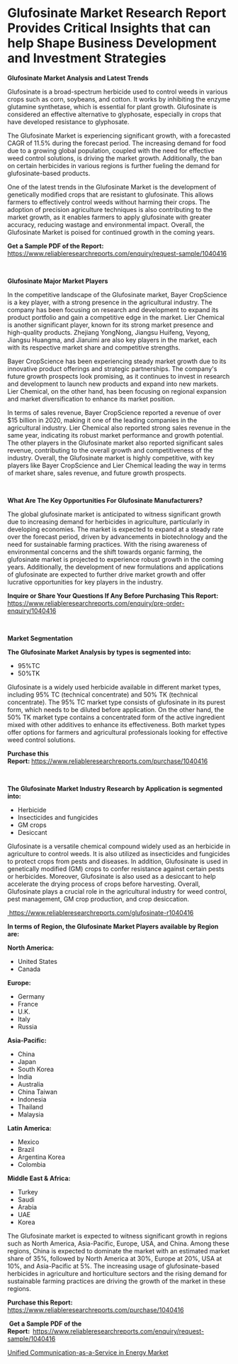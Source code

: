 <p><h1>Glufosinate Market Research Report Provides Critical Insights that can help Shape Business Development and Investment Strategies</h1></p><p><strong>Glufosinate Market Analysis and Latest Trends</strong></p>
<p><p>Glufosinate is a broad-spectrum herbicide used to control weeds in various crops such as corn, soybeans, and cotton. It works by inhibiting the enzyme glutamine synthetase, which is essential for plant growth. Glufosinate is considered an effective alternative to glyphosate, especially in crops that have developed resistance to glyphosate.</p><p>The Glufosinate Market is experiencing significant growth, with a forecasted CAGR of 11.5% during the forecast period. The increasing demand for food due to a growing global population, coupled with the need for effective weed control solutions, is driving the market growth. Additionally, the ban on certain herbicides in various regions is further fueling the demand for glufosinate-based products.</p><p>One of the latest trends in the Glufosinate Market is the development of genetically modified crops that are resistant to glufosinate. This allows farmers to effectively control weeds without harming their crops. The adoption of precision agriculture techniques is also contributing to the market growth, as it enables farmers to apply glufosinate with greater accuracy, reducing wastage and environmental impact. Overall, the Glufosinate Market is poised for continued growth in the coming years.</p></p>
<p><strong>Get a Sample PDF of the Report:&nbsp;</strong> <a href="https://www.reliableresearchreports.com/enquiry/request-sample/1040416">https://www.reliableresearchreports.com/enquiry/request-sample/1040416</a></p>
<p>&nbsp;</p>
<p><strong>Glufosinate Major Market Players</strong></p>
<p><p>In the competitive landscape of the Glufosinate market, Bayer CropScience is a key player, with a strong presence in the agricultural industry. The company has been focusing on research and development to expand its product portfolio and gain a competitive edge in the market. Lier Chemical is another significant player, known for its strong market presence and high-quality products. Zhejiang YongNong, Jiangsu Huifeng, Veyong, Jiangsu Huangma, and Jiaruimi are also key players in the market, each with its respective market share and competitive strengths.</p><p>Bayer CropScience has been experiencing steady market growth due to its innovative product offerings and strategic partnerships. The company's future growth prospects look promising, as it continues to invest in research and development to launch new products and expand into new markets. Lier Chemical, on the other hand, has been focusing on regional expansion and market diversification to enhance its market position. </p><p>In terms of sales revenue, Bayer CropScience reported a revenue of over $15 billion in 2020, making it one of the leading companies in the agricultural industry. Lier Chemical also reported strong sales revenue in the same year, indicating its robust market performance and growth potential. The other players in the Glufosinate market also reported significant sales revenue, contributing to the overall growth and competitiveness of the industry. Overall, the Glufosinate market is highly competitive, with key players like Bayer CropScience and Lier Chemical leading the way in terms of market share, sales revenue, and future growth prospects.</p></p>
<p>&nbsp;</p>
<p><strong>What Are The Key Opportunities For Glufosinate Manufacturers?</strong></p>
<p><p>The global glufosinate market is anticipated to witness significant growth due to increasing demand for herbicides in agriculture, particularly in developing economies. The market is expected to expand at a steady rate over the forecast period, driven by advancements in biotechnology and the need for sustainable farming practices. With the rising awareness of environmental concerns and the shift towards organic farming, the glufosinate market is projected to experience robust growth in the coming years. Additionally, the development of new formulations and applications of glufosinate are expected to further drive market growth and offer lucrative opportunities for key players in the industry.</p></p>
<p><strong>Inquire or Share Your Questions If Any Before Purchasing This Report:</strong> <a href="https://www.reliableresearchreports.com/enquiry/pre-order-enquiry/1040416">https://www.reliableresearchreports.com/enquiry/pre-order-enquiry/1040416</a></p>
<p>&nbsp;</p>
<p><strong>Market Segmentation</strong></p>
<p><strong>The Glufosinate Market Analysis by types is segmented into:</strong></p>
<p><ul><li>95%TC</li><li>50%TK</li></ul></p>
<p><p>Glufosinate is a widely used herbicide available in different market types, including 95% TC (technical concentrate) and 50% TK (technical concentrate). The 95% TC market type consists of glufosinate in its purest form, which needs to be diluted before application. On the other hand, the 50% TK market type contains a concentrated form of the active ingredient mixed with other additives to enhance its effectiveness. Both market types offer options for farmers and agricultural professionals looking for effective weed control solutions.</p></p>
<p><strong>Purchase this Report:&nbsp;</strong><a href="https://www.reliableresearchreports.com/purchase/1040416">https://www.reliableresearchreports.com/purchase/1040416</a></p>
<p>&nbsp;</p>
<p><strong>The Glufosinate Market Industry Research by Application is segmented into:</strong></p>
<p><ul><li>Herbicide</li><li>Insecticides and fungicides</li><li>GM crops</li><li>Desiccant</li></ul></p>
<p><p>Glufosinate is a versatile chemical compound widely used as an herbicide in agriculture to control weeds. It is also utilized as insecticides and fungicides to protect crops from pests and diseases. In addition, Glufosinate is used in genetically modified (GM) crops to confer resistance against certain pests or herbicides. Moreover, Glufosinate is also used as a desiccant to help accelerate the drying process of crops before harvesting. Overall, Glufosinate plays a crucial role in the agricultural industry for weed control, pest management, GM crop production, and crop desiccation.</p></p>
<p><a href="https://www.reliableresearchreports.com/glufosinate-r1040416">&nbsp;https://www.reliableresearchreports.com/glufosinate-r1040416</a></p>
<p><strong>In terms of Region, the Glufosinate Market Players available by Region are:</strong></p>
<p>
    <p> <strong> North America: </strong>
        <ul>
            <li>United States</li>
            <li>Canada</li>
        </ul>
        </p> 
    <p> <strong> Europe: </strong>
        <ul>
            <li>Germany</li>
            <li>France</li>
            <li>U.K.</li>
            <li>Italy</li>
            <li>Russia</li>
        </ul>
        </p> 
    <p> <strong> Asia-Pacific: </strong>
        <ul>
            <li>China</li>
            <li>Japan</li>
            <li>South Korea</li>
            <li>India</li>
            <li>Australia</li>
            <li>China Taiwan</li>
            <li>Indonesia</li>
            <li>Thailand</li>
            <li>Malaysia</li>
        </ul>
        </p> 
    <p> <strong> Latin America: </strong>
        <ul>
            <li>Mexico</li>
            <li>Brazil</li>
            <li>Argentina Korea</li>
            <li>Colombia</li>
        </ul>
        </p> 
    <p> <strong> Middle East & Africa: </strong>
        <ul>
            <li>Turkey</li>
            <li>Saudi</li>
            <li>Arabia</li>
            <li>UAE</li>
            <li>Korea</li>
        </ul>
    </p>
    </p>
<p><p>The Glufosinate market is expected to witness significant growth in regions such as North America, Asia-Pacific, Europe, USA, and China. Among these regions, China is expected to dominate the market with an estimated market share of 35%, followed by North America at 30%, Europe at 20%, USA at 10%, and Asia-Pacific at 5%. The increasing usage of glufosinate-based herbicides in agriculture and horticulture sectors and the rising demand for sustainable farming practices are driving the growth of the market in these regions.</p></p>
<p><strong>Purchase this Report: </strong><a href="https://www.reliableresearchreports.com/purchase/1040416">https://www.reliableresearchreports.com/purchase/1040416</a></p>
<p>&nbsp;<strong>Get a Sample PDF of the Report:&nbsp;&nbsp;</strong><a href="https://www.reliableresearchreports.com/enquiry/request-sample/1040416">https://www.reliableresearchreports.com/enquiry/request-sample/1040416</a></p>
<p><strong></strong></p>
<p><p><a href="https://issuu.com/reportprime-2/docs/unified-communication-as-a-service-in-energy-marke">Unified Communication-as-a-Service in Energy Market</a></p></p>